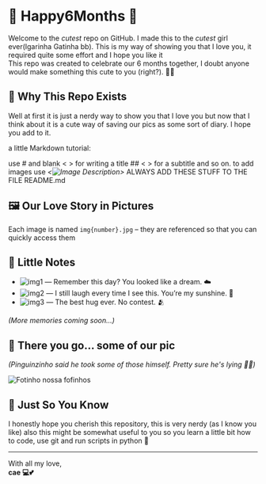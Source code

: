 # 💖 Happy6Months 💖

Welcome to the *cutest* repo on GitHub. I made this to the *cutest* girl ever(Igarinha Gatinha bb). This is my way of showing you that I love you, it required quite some effort and I hope you like it  
This repo was created to celebrate our 6 months together, I doubt anyone would make something this cute to you (right?). 🌙✨

## 🥰 Why This Repo Exists

Well at first it is just a nerdy way to show you that I love you but now that I think about it is a cute way of saving our pics as some sort of diary. I hope you add to it.

a little Markdown tutorial:

use # and blank < > for writing a title ## < > for a subtitle and so on.
to add images use *<![Image Description](Image_path)>*
ALWAYS ADD THESE STUFF TO THE FILE README.md

## 🖼️ Our Love Story in Pictures

Each image is named `img{number}.jpg` – they are referenced so that you can quickly access them

## 💬 Little Notes

- ![img1](data/img1.jpg) — Remember this day? You looked like a dream. ☁️  
- ![img2](data/img2.jpg) — I still laugh every time I see this. You’re my sunshine. 🌻  
- ![img3](data/img3.jpg) — The best hug ever. No contest. 🫂  

*(More memories coming soon...)*

## 📸 There you go... some of our pic  
*(Pinguinzinho said he took some of those himself. Pretty sure he's lying 🐧💬)*

![Fotinho nossa fofinhos](data/img1.jpg)

## 🧡 Just So You Know

I honestly hope you cherish this repository, this is very nerdy (as I know you like) also this might be somewhat useful to you so you learn a little bit how to code, use git and run scripts in python 🐍

---

With all my love,  
**cae 💻💕**
